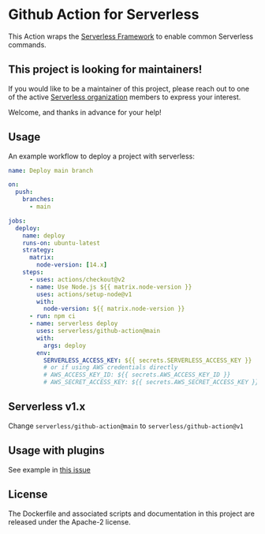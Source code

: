 # Github Action for Serverless

This Action wraps the [Serverless Framework](https://serverless.com) to enable common Serverless commands.

## This project is looking for maintainers!

If you would like to be a maintainer of this project, please reach out to one of the active [Serverless organization](https://github.com/serverless) members to express your interest.

Welcome, and thanks in advance for your help!

## Usage

An example workflow to deploy a project with serverless:

```yaml
name: Deploy main branch

on:
  push:
    branches:
      - main

jobs:
  deploy:
    name: deploy
    runs-on: ubuntu-latest
    strategy:
      matrix:
        node-version: [14.x]
    steps:
      - uses: actions/checkout@v2
      - name: Use Node.js ${{ matrix.node-version }}
        uses: actions/setup-node@v1
        with:
          node-version: ${{ matrix.node-version }}
      - run: npm ci
      - name: serverless deploy
        uses: serverless/github-action@main
        with:
          args: deploy
        env:
          SERVERLESS_ACCESS_KEY: ${{ secrets.SERVERLESS_ACCESS_KEY }}
          # or if using AWS credentials directly
          # AWS_ACCESS_KEY_ID: ${{ secrets.AWS_ACCESS_KEY_ID }}
          # AWS_SECRET_ACCESS_KEY: ${{ secrets.AWS_SECRET_ACCESS_KEY }}
```

## Serverless v1.x

Change `serverless/github-action@main` to `serverless/github-action@v1`

## Usage with plugins

See example in [this issue](https://github.com/serverless/github-action/issues/28)

## License

The Dockerfile and associated scripts and documentation in this project are released under the Apache-2 license.
